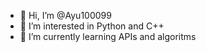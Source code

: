 - 👋 Hi, I’m @Ayu100099
- 👀 I’m interested in Python and C++
- 🌱 I’m currently learning APIs and algoritms
